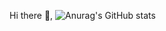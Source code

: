 Hi there 👋,
![Anurag's GitHub stats](https://github-readme-stats.vercel.app/api?username=jrsumner&show_icons=true&theme=radical)
